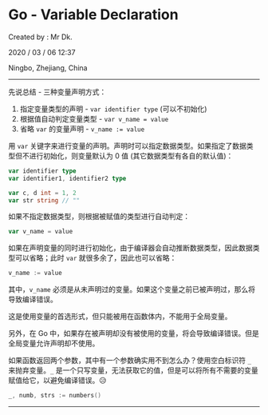 # Go - Variable Declaration

Created by : Mr Dk.

2020 / 03 / 06 12:37

Ningbo, Zhejiang, China

---

先说总结 - 三种变量声明方式：

1. 指定变量类型的声明 - `var identifier type` (可以不初始化)
2. 根据值自动判定变量类型 - `var v_name = value`
3. 省略 `var` 的变量声明 - `v_name := value`

用 `var` 关键字来进行变量的声明。声明时可以指定数据类型。如果指定了数据类型但不进行初始化，则变量默认为 0 值 (其它数据类型有各自的默认值)：

```go
var identifier type
var identifier1, identifier2 type
```

```go
var c, d int = 1, 2
var str string // ""
```

如果不指定数据类型，则根据被赋值的类型进行自动判定：

```go
var v_name = value
```

如果在声明变量的同时进行初始化，由于编译器会自动推断数据类型，因此数据类型可以省略；此时 `var` 就很多余了，因此也可以省略：

```go
v_name := value
```

其中，`v_name` 必须是从未声明过的变量。如果这个变量之前已被声明过，那么将导致编译错误。

这是使用变量的首选形式，但只能被用在函数体内，不能用于全局变量。

另外，在 Go 中，如果存在被声明却没有被使用的变量，将会导致编译错误。但是全局变量允许声明却不使用。

如果函数返回两个参数，其中有一个参数确实用不到怎么办？使用空白标识符 `_` 来抛弃变量。`_` 是一个只写变量，无法获取它的值，但是可以将所有不需要的变量赋值给它，以避免编译错误。😥

```go
_, numb, strs := numbers()
```

---

